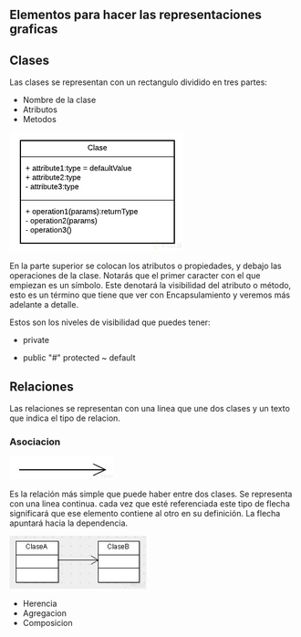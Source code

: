 ## Elementos para hacer las representaciones graficas 

## Clases

Las clases se representan con un rectangulo dividido en tres partes:
- Nombre de la clase
- Atributos
- Metodos

<img src="./img/clase.jpg">

En la parte superior se colocan los atributos o propiedades, y debajo las operaciones de la clase. Notarás que el primer caracter con el que empiezan es un símbolo. Este denotará la visibilidad del atributo o método, esto es un término que tiene que ver con Encapsulamiento y veremos más adelante a detalle.

Estos son los niveles de visibilidad que puedes tener:

- private
+ public
"#" protected
~ default

## Relaciones
Las relaciones se representan con una linea que une dos clases y un texto que indica el tipo de relacion.

### Asociacion

<img src="./img/asociacion.webp">

Es la relación más simple que puede haber entre dos clases. Se representa con una linea continua.
cada vez que esté referenciada este tipo de flecha significará que ese elemento contiene al otro en su definición. La flecha apuntará hacia la dependencia.

<img src="./img/asociacionEjemplo.webp">

- Herencia
- Agregacion
- Composicion



